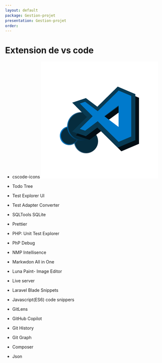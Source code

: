 ```yaml
---
layout: default
package: Gestion-projet
presentation: Gestion-projet
order: 
---
```


# Extension de vs code

- cscode-icons ![vscode-icons](./images/logo@3x.png)
  <!-- note -->
  
- Todo Tree
- Test Explorer UI 
- Test Adapter Converter
- SQLTools SQLite 
- Prettier
- PHP: Unit Test Explorer
- PhP Debug
- NMP Intellisence
- Markwdon All in One
- Luna Paint- Image Editor
- Live server
- Laravel Blade Snippets
- Javascript(ES6) code snippers
- GitLens
- GitHub Copilot
- Git History
- Git Graph
- Composer
- Json
<!-- new slide -->
